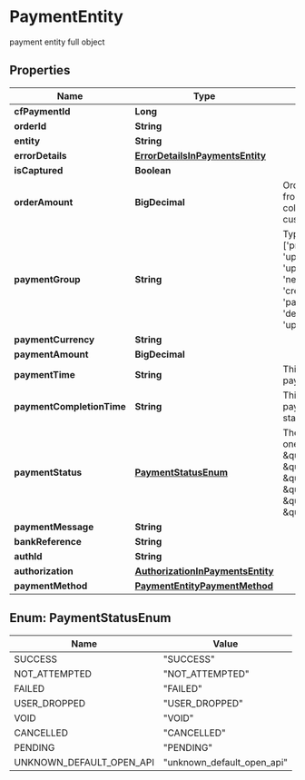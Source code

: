 

# PaymentEntity

payment entity full object

## Properties

| Name | Type | Description | Notes |
|------------ | ------------- | ------------- | -------------|
|**cfPaymentId** | **Long** |  |  [optional] |
|**orderId** | **String** |  |  [optional] |
|**entity** | **String** |  |  [optional] |
|**errorDetails** | [**ErrorDetailsInPaymentsEntity**](ErrorDetailsInPaymentsEntity.md) |  |  [optional] |
|**isCaptured** | **Boolean** |  |  [optional] |
|**orderAmount** | **BigDecimal** | Order amount can be different from payment amount if you collect service fee from the customer |  [optional] |
|**paymentGroup** | **String** | Type of payment group. One of [&#39;prepaid_card&#39;, &#39;upi_ppi_offline&#39;, &#39;cash&#39;, &#39;upi_credit_card&#39;, &#39;paypal&#39;, &#39;net_banking&#39;, &#39;cardless_emi&#39;, &#39;credit_card&#39;, &#39;bank_transfer&#39;, &#39;pay_later&#39;, &#39;debit_card_emi&#39;, &#39;debit_card&#39;, &#39;wallet&#39;, &#39;upi_ppi&#39;, &#39;upi&#39;, &#39;credit_card_emi&#39;] |  [optional] |
|**paymentCurrency** | **String** |  |  [optional] |
|**paymentAmount** | **BigDecimal** |  |  [optional] |
|**paymentTime** | **String** | This is the time when the payment was initiated |  [optional] |
|**paymentCompletionTime** | **String** | This is the time when the payment reaches its terminal state |  [optional] |
|**paymentStatus** | [**PaymentStatusEnum**](#PaymentStatusEnum) | The transaction status can be one of  [\&quot;SUCCESS\&quot;, \&quot;NOT_ATTEMPTED\&quot;, \&quot;FAILED\&quot;, \&quot;USER_DROPPED\&quot;, \&quot;VOID\&quot;, \&quot;CANCELLED\&quot;, \&quot;PENDING\&quot;] |  [optional] |
|**paymentMessage** | **String** |  |  [optional] |
|**bankReference** | **String** |  |  [optional] |
|**authId** | **String** |  |  [optional] |
|**authorization** | [**AuthorizationInPaymentsEntity**](AuthorizationInPaymentsEntity.md) |  |  [optional] |
|**paymentMethod** | [**PaymentEntityPaymentMethod**](PaymentEntityPaymentMethod.md) |  |  [optional] |



## Enum: PaymentStatusEnum

| Name | Value |
|---- | -----|
| SUCCESS | &quot;SUCCESS&quot; |
| NOT_ATTEMPTED | &quot;NOT_ATTEMPTED&quot; |
| FAILED | &quot;FAILED&quot; |
| USER_DROPPED | &quot;USER_DROPPED&quot; |
| VOID | &quot;VOID&quot; |
| CANCELLED | &quot;CANCELLED&quot; |
| PENDING | &quot;PENDING&quot; |
| UNKNOWN_DEFAULT_OPEN_API | &quot;unknown_default_open_api&quot; |



